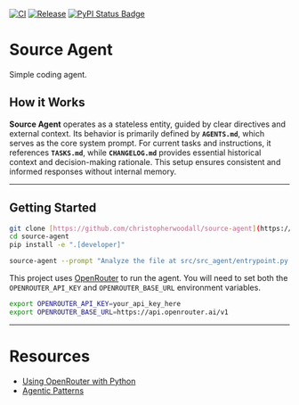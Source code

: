 <p align="center">

[![CI][ci-badge]][ci-url]
[![Release][release-badge]][release-url]
[![PyPI Status Badge][pypi-badge]][pypi-url]

</p>

[ci-badge]: https://github.com/christopherwoodall/source-agent/actions/workflows/lint.yaml/badge.svg?branch=main
[ci-url]: https://github.com/christopherwoodall/source-agent/actions/workflows/lint.yml
[pypi-badge]: https://badge.fury.io/py/source-agent.svg
[pypi-url]: https://pypi.org/project/source-agent/
[release-badge]: https://github.com/christopherwoodall/source-agent/actions/workflows/release.yml/badge.svg
[release-url]: https://github.com/christopherwoodall/source-agent/actions/workflows/release.yml

# Source Agent
Simple coding agent.

## How it Works
**Source Agent** operates as a stateless entity, guided by clear directives and external context. Its behavior is primarily defined by **`AGENTS.md`**, which serves as the core system prompt. For current tasks and instructions, it references **`TASKS.md`**, while **`CHANGELOG.md`** provides essential historical context and decision-making rationale. This setup ensures consistent and informed responses without internal memory.

---

## Getting Started

```bash
git clone [https://github.com/christopherwoodall/source-agent](https://github.com/christopherwoodall/source-agent)
cd source-agent
pip install -e ".[developer]"

source-agent --prompt "Analyze the file at src/src_agent/entrypoint.py and suggest any edits."
```

This project uses [OpenRouter](https://openrouter.ai/) to run the agent. You will need to set both the `OPENROUTER_API_KEY` and `OPENROUTER_BASE_URL` environment variables.

```bash
export OPENROUTER_API_KEY=your_api_key_here
export OPENROUTER_BASE_URL=https://api.openrouter.ai/v1
```

---


# Resources
  - [Using OpenRouter with Python](https://openrouter.ai/docs/quickstart)
  - [Agentic Patterns](https://agentic-patterns.com/)
